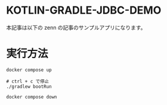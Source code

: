# KOTLIN-GRADLE-JDBC-DEMO

本記事は以下の zenn の記事のサンプルアプリになります。

# 実行方法

```bash:DBを起動
docker compose up
```

```bash:アプリケーションを実行
# ctrl + c で停止
./gradlew bootRun
```

```bash:DBを停止 & 削除
docker compose down
```
